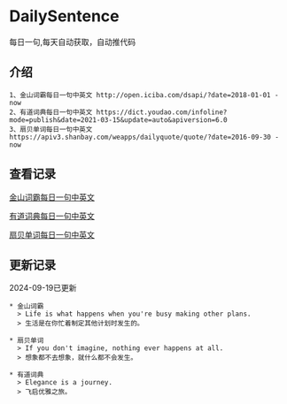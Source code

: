# DailySentence

每日一句,每天自动获取，自动推代码

## 介绍

```
1、金山词霸每日一句中英文 http://open.iciba.com/dsapi/?date=2018-01-01 - now
2、有道词典每日一句中英文 https://dict.youdao.com/infoline?mode=publish&date=2021-03-15&update=auto&apiversion=6.0
3、扇贝单词每日一句中英文 https://apiv3.shanbay.com/weapps/dailyquote/quote/?date=2016-09-30 - now
```

## 查看记录

[金山词霸每日一句中英文](./data/iciba/)

[有道词典每日一句中英文](./data/youdao/)

[扇贝单词每日一句中英文](./data/shanbay/)

## 更新记录
2024-09-19已更新 
```
* 金山词霸
  > Life is what happens when you're busy making other plans.
  > 生活是在你忙着制定其他计划时发生的。

* 扇贝单词
  > If you don't imagine, nothing ever happens at all.
  > 想象都不去想象，就什么都不会发生。

* 有道词典
  > Elegance is a journey.
  > 飞启优雅之旅。

```
